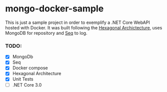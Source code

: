 # mongo-docker-sample

This is just a sample project in order to exemplify a .NET Core WebAPI hosted with Docker. It was built following the [Hexagonal Archictecture](https://alistair.cockburn.us/hexagonal-architecture/), uses MongoDB for repository and [Seq](https://datalust.co/seq) to log.

### **TODO**:

- [x] MongoDb
- [x] Seq
- [x] Docker compose
- [x] Hexagonal Architecture
- [x] Unit Tests
- [ ] .NET Core 3.0

